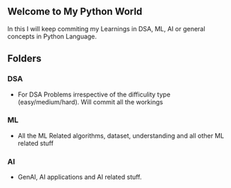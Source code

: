 ## Welcome to My Python World
In this I will keep commiting my Learnings in DSA, ML, AI or general concepts in Python Language.

## Folders

### DSA
- For DSA Problems irrespective of the difficulity type (easy/medium/hard). Will commit all the workings

### ML
- All the ML Related algorithms, dataset, understanding and all other ML related stuff

### AI
- GenAI, AI applications and AI related stuff.
